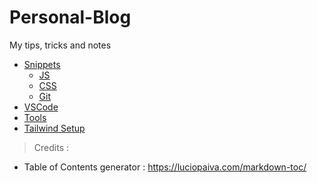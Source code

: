 # Personal-Blog

My tips, tricks and notes

- [Snippets](snippets.md)
	- [JS](./js.md)
	- [CSS](css.md)
	- [Git](git.md)
- [VSCode](./vscode.md)
- [Tools](./tools.md)
- [Tailwind Setup](tailwind-setup.md)



> Credits :

- Table of Contents generator : https://luciopaiva.com/markdown-toc/
